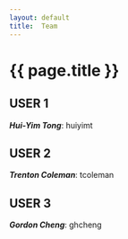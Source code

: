 ```yaml
---
layout: default
title:  Team
---
```


# {{ page.title }}


## USER 1
***Hui-Yim Tong***: huiyimt

## USER 2
***Trenton Coleman***: tcoleman

## USER 3
***Gordon Cheng***: ghcheng
